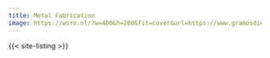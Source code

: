 ```yaml
---
title: Metal Fabrication
image: https://wsrv.nl/?w=400&h=200&fit=cover&url=https://www.gramosdiecast.com/web/image/product.product/5/image_1024/Large%20Aluminium%20Die%20Casting%20Components?unique=6029e7f
---
```


{{< site-listing >}}